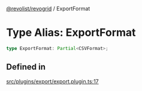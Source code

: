 [@revolist/revogrid](README.md) / ExportFormat

# Type Alias: ExportFormat

```ts
type ExportFormat: Partial<CSVFormat>;
```

## Defined in

[src/plugins/export/export.plugin.ts:17](https://github.com/revolist/revogrid/blob/13653d8ee505d63a363463d1b61354eec56320a1/src/plugins/export/export.plugin.ts#L17)
